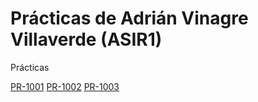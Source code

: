 # Prácticas de Adrián Vinagre Villaverde (ASIR1)

Prácticas

[PR-1001](Practicas/11_pr1001.md)
[PR-1002](Practicas/10_pr1002.md)
[PR-1003](Practicas/12_pr1003.md)

